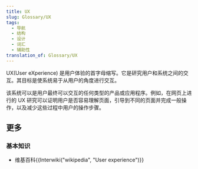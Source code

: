 ```yaml
---
title: UX
slug: Glossary/UX
tags:
  - 导航
  - 结构
  - 设计
  - 词汇
  - 辅助性
translation_of: Glossary/UX
---
```

UX(User eXperience) 是用户体验的首字母缩写。它是研究用户和系统之间的交互。其目标是使系统易于从用户的角度进行交互。

该系统可以是用户最终可以交互的任何类型的产品或应用程序。例如，在网页上进行的 UX 研究可以证明用户是否容易理解页面，引导到不同的页面并完成一般操作，以及减少这些过程中用户的操作步骤。

## 更多

### 基本知识

- 维基百科{{Interwiki("wikipedia", "User experience")}}
